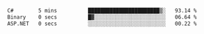 <!--START_SECTION:waka-->

```txt
C#        5 mins          ███████████████████████▒░   93.14 %
Binary    0 secs          █▓░░░░░░░░░░░░░░░░░░░░░░░   06.64 %
ASP.NET   0 secs          ░░░░░░░░░░░░░░░░░░░░░░░░░   00.22 %
```

<!--END_SECTION:waka-->
